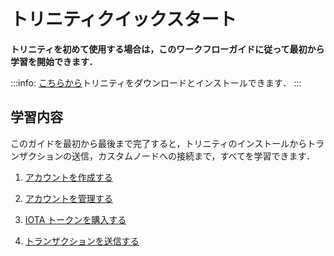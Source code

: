 # トリニティクイックスタート
<!-- # Get started with Trinity -->

**トリニティを初めて使用する場合は，このワークフローガイドに従って最初から学習を開始できます．**
<!-- **If you're new to Trinity, you can follow this workflow guide to start learning from the beginning.** -->

:::info:
[こちらから](https://trinity.iota.org/)トリニティをダウンロードとインストールできます．
:::
<!-- :::info: -->
<!-- [Download and install Trinity](https://trinity.iota.org/) -->
<!-- ::: -->

## 学習内容
<!-- ## What you will learn -->

このガイドを最初から最後まで完了すると，トリニティのインストールからトランザクションの送信，カスタムノードへの接続まで，すべてを学習できます．
<!-- If you complete this guide from beginning to end, you'll learn everything from installing Trinity to sending transactions, and connecting to custom nodes. -->

1. [アカウントを作成する](../how-to-guides/create-an-account.md)
<!-- 1. [Create an account](../how-to-guides/create-an-account.md) -->

2. [アカウントを管理する](../how-to-guides/manage-your-account.md)
<!-- 2. [Manage your account](../how-to-guides/manage-your-account.md) -->

3. [IOTA トークンを購入する](../how-to-guides/buy-iota.md)
<!-- 3. [Buy IOTA tokens](../how-to-guides/buy-iota.md) -->

4. [トランザクションを送信する](../how-to-guides/send-a-transaction.md)
<!-- 4. [Send a transaction](../how-to-guides/send-a-transaction.md) -->
